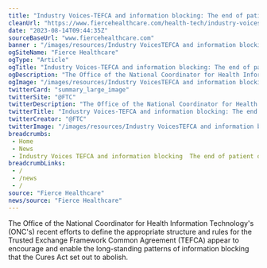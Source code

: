 ```yaml
--- 
title: "Industry Voices-TEFCA and information blocking: The end of patient digital access to their chart?"
cleanUrl: "https://www.fiercehealthcare.com/health-tech/industry-voices-tefca-and-information-blocking-end-patient-digital-access-their-chart"
date: "2023-08-14T09:44:35Z"
sourceBaseUrl: "www.fiercehealthcare.com"
banner : "/images/resources/Industry VoicesTEFCA and information blocking The end of patient digital access to their chart.jpg"
ogSiteName: "Fierce Healthcare"
ogType: "Article"
ogTitle: "Industry Voices-TEFCA and information blocking: The end of patient digital access to their chart?"
ogDescription: "The Office of the National Coordinator for Health Information Technology's (ONC's) recent efforts to define the appropriate structure and rules for the Trusted Exchange Framework Common Agreement (TEFCA) appear to encourage and enable the long-standing patterns of information blocking that the Cures Act set out to abolish."
ogImage: "/images/resources/Industry VoicesTEFCA and information blocking The end of patient digital access to their chart.jpg"
twitterCard: "summary_large_image"
twitterSite: "@FTC"
twitterDescription: "The Office of the National Coordinator for Health Information Technology's (ONC's) recent efforts to define the appropriate structure and rules for the Trusted Exchange Framework Common Agreement (TEFCA) appear to encourage and enable the long-standing patterns of information blocking that the Cures Act set out to abolish."
twitterTitle: "Industry Voices-TEFCA and information blocking: The end of patient digital access to their chart?"
twitterCreator: "@FTC"
twitterImage: "/images/resources/Industry VoicesTEFCA and information blocking The end of patient digital access to their chart.jpg"
breadcrumbs:
 - Home
 - News
 - Industry Voices TEFCA and information blocking  The end of patient digital access to their chart
breadcrumbLinks:
 - / 
 - /news
 - / 
source: "Fierce Healthcare"
news/source: "Fierce Healthcare"
---
```

The Office of the National Coordinator for Health Information Technology's (ONC's) recent efforts to define the appropriate structure and rules for the Trusted Exchange Framework Common Agreement (TEFCA) appear to encourage and enable the long-standing patterns of information blocking that the Cures Act set out to abolish.
